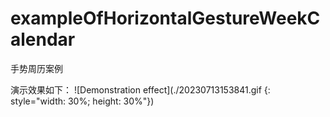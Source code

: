 # exampleOfHorizontalGestureWeekCalendar
手势周历案例

演示效果如下：
![Demonstration effect](./20230713153841.gif {: style="width: 30%; height: 30%"})
